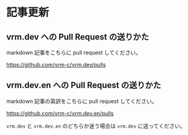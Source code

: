 # 記事更新

## vrm.dev への Pull Request の送りかた

markdown 記事をこちらに pull request してください。

https://github.com/vrm-c/vrm.dev/pulls

## vrm.dev.en への Pull Request の送りかた

markdown 記事の英訳をこちらに pull request してください。

https://github.com/vrm-c/vrm.dev.en/pulls

`vrm.dev` と `vrm.dev.en` のどちらか迷う場合は
`vrm.dev` に送ってください。

